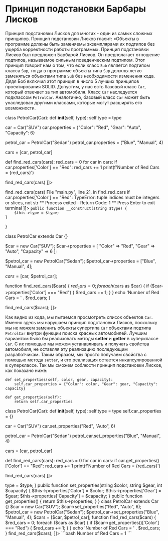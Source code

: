 # Принцип подстановки Барбары Лисков

Принцип подстановки Лисков для многих - один из самых сложных принципов.
Принцип подстановки Лисков гласит: «Объекты в программе должны быть заменяемы экземплярами их подтипов без ущерба корректности работы программы».
Принцип подстановки Лисков был предложен Барбарой Лисков. Он предполагает отношение подтипов, называемое сильным поведенческим подтипом. Этот принцип говорит нам о том, что если класс `Sub` является подтипом класса `Sup`, тогда в программе объекты типа `Sup` должны легко заменяться объектами типа `Sub` без необходимости изменения кода. Дядя Боб включил этот принцип в число 5 лучших принципов проектирования SOLID.
Допустим, у нас есть базовый класс `Car`, который отвечает за тип автомобиля. Класс `Car` наследуется подклассом `PetrolCar`. Аналогично, базовый класс `Car` может быть унаследован другими классами, которые могут расширять его возможности.

<tabs>
<tab title="Python">
<code-block lang="python">
<![CDATA[
class Car():
    def __init__(self, type):
        self.type = type

class PetrolCar(Car):
    def __init__(self, type):
        self.type = type


car = Car("SUV")
car.properties = {"Color": "Red", "Gear": "Auto", "Capacity": 6}

petrol_car = PetrolCar("Sedan")
petrol_car.properties = ("Blue", "Manual", 4)

cars = [car, petrol_car]

def find_red_cars(cars):
red_cars = 0
for car in cars:
    if car.properties['Color'] == "Red":
        red_cars += 1
print(f'Number of Red Cars = {red_cars}')

find_red_cars(cars)
]]>
</code-block>
<br/>
<code-block lang="bash">
<![CDATA[
Traceback (most recent call last):
  File "main.py", line 25, in <module>
    find_red_cars(cars)
  File "main.py", line 21, in find_red_cars
    if car.properties['Color'] == "Red":
TypeError: tuple indices must be integers or slices, not str


** Process exited - Return Code: 1 **
Press Enter to exit terminal
]]>
</code-block>
</tab>
<tab title="PHP">
<code-block lang="php">
<![CDATA[
class Car {
    public array $properties = [];
    public string $type;

    public function __construct(string $type) {
        $this->type = $type;
    }
}

class PetrolCar extends Car {}

$car = new Car("SUV");
$car->properties = [
    "Color" => "Red",
    "Gear" => "Auto",
    "Capacity" => 6
];

$petrol_car = new PetrolCar("Sedan");
$petrol_car->properties = ["Blue", "Manual", 4];

$cars = [$car, $petrol_car];

function find_red_cars($cars) {
    $red_cars = 0;
    foreach ($cars as $car) {
        if ($car->properties['Color'] === "Red") {
            $red_cars += 1;
        }
    }
    echo 'Number of Red Cars = ' . $red_cars;
}

find_red_cars($cars);
]]>
</code-block>
<br/>
<code-block lang="bash">
<![CDATA[
Warning: Undefined array key "Color" in /home/user/scripts/code.php on line 29
Number of Red Cars = 1
]]>
</code-block>
</tab>
</tabs>

Как видно из кода, мы пытаемся просмотреть список объектов `Car`. Именно здесь мы нарушаем принцип подстановки Лисков, поскольку мы не можем заменить объекты супертипа `Car` объектами подтипа `PetrolCar` внутри функции поиска красных автомобилей.
Лучшим вариантом было бы реализовать методы **setter** и **getter** в суперклассе `Car`. С их помощью мы можем устанавливать и получать свойства автомобиля, не оставляя эту реализацию последующим разработчикам. Таким образом, мы просто получаем свойства с помощью метода `setter`, и его реализация остается инкапсулированной в суперклассе.
Так мы сможем соблюсти принцип подстановки Лисков, как показано ниже:

<tabs>
<tab title="Python">
<code-block lang="python">
<![CDATA[
class Car():
    def __init__(self, type):
        self.type = type
        self.car_properties = {}

    def set_properties(self, color, gear, capacity):
        self.car_properties = {"Color": color, "Gear": gear, "Capacity": capacity}

    def get_properties(self):
        return self.car_properties

class PetrolCar(Car):
    def __init__(self, type):
        self.type = type
        self.car_properties = {}


car = Car("SUV")
car.set_properties("Red", "Auto", 6)

petrol_car = PetrolCar("Sedan")
petrol_car.set_properties("Blue", "Manual", 4)

cars = [car, petrol_car]

def find_red_cars(cars):
    red_cars = 0
    for car in cars:
        if car.get_properties()['Color'] == "Red":
            red_cars += 1
    print(f'Number of Red Cars = {red_cars}')

find_red_cars(cars)
]]>
</code-block>
</tab>
<tab title="PHP">
<code-block lang="php">
<![CDATA[
class Car {
    protected array $properties = [];
    public string $type;

    public function __construct(string $type) {
        $this->type = $type;
    }

    public function set_properties(string $color, string $gear, int $capacity) {
        $this->properties['Color'] = $color;
        $this->properties['Gear'] = $gear;
        $this->properties['Capacity'] = $capacity;
    }

    public function get_properties() {
        return $this->properties;
    }
}

class PetrolCar extends Car {}

$car = new Car("SUV");
$car->set_properties("Red", "Auto", 6);

$petrol_car = new PetrolCar("Sedan");
$petrol_car->set_properties("Blue", "Manual", 4);

$cars = [$car, $petrol_car];

function find_red_cars($cars) {
    $red_cars = 0;
    foreach ($cars as $car) {
        if ($car->get_properties()['Color'] === "Red") {
            $red_cars += 1;
        }
    }
    echo 'Number of Red Cars = ' . $red_cars;
}

find_red_cars($cars);
]]>
</code-block>
</tab>
</tabs>
```bash
Number of Red Cars = 1
```